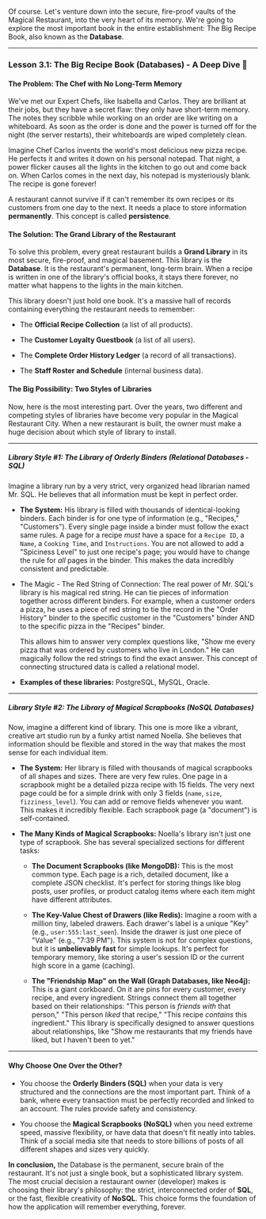 Of course. Let's venture down into the secure, fire-proof vaults of the Magical Restaurant, into the very heart of its memory. We're going to explore the most important book in the entire establishment: The Big Recipe Book, also known as the **Database**.

---

### **Lesson 3.1: The Big Recipe Book (Databases) - A Deep Dive 💾**

#### **The Problem: The Chef with No Long-Term Memory**

We've met our Expert Chefs, like Isabella and Carlos. They are brilliant at their jobs, but they have a secret flaw: they only have short-term memory. The notes they scribble while working on an order are like writing on a whiteboard. As soon as the order is done and the power is turned off for the night (the server restarts), their whiteboards are wiped completely clean.

Imagine Chef Carlos invents the world's most delicious new pizza recipe. He perfects it and writes it down on his personal notepad. That night, a power flicker causes all the lights in the kitchen to go out and come back on. When Carlos comes in the next day, his notepad is mysteriously blank. The recipe is gone forever!

A restaurant cannot survive if it can't remember its own recipes or its customers from one day to the next. It needs a place to store information **permanently**. This concept is called **persistence**.

#### **The Solution: The Grand Library of the Restaurant**

To solve this problem, every great restaurant builds a **Grand Library** in its most secure, fire-proof, and magical basement. This library is the **Database**. It is the restaurant's permanent, long-term brain. When a recipe is written in one of the library's official books, it stays there forever, no matter what happens to the lights in the main kitchen.

This library doesn't just hold one book. It's a massive hall of records containing everything the restaurant needs to remember:

- The **Official Recipe Collection** (a list of all products).
    
- The **Customer Loyalty Guestbook** (a list of all users).
    
- The **Complete Order History Ledger** (a record of all transactions).
    
- The **Staff Roster and Schedule** (internal business data).
    

#### **The Big Possibility: Two Styles of Libraries**

Now, here is the most interesting part. Over the years, two different and competing styles of libraries have become very popular in the Magical Restaurant City. When a new restaurant is built, the owner must make a huge decision about which style of library to install.

---

##### **Library Style #1: The Library of Orderly Binders (Relational Databases - SQL)**

Imagine a library run by a very strict, very organized head librarian named Mr. SQL. He believes that all information must be kept in perfect order.

- **The System:** His library is filled with thousands of identical-looking binders. Each binder is for one type of information (e.g., "Recipes," "Customers"). Every single page inside a binder must follow the exact same rules. A page for a recipe _must_ have a space for a `Recipe ID`, a `Name`, a `Cooking Time`, and `Instructions`. You are not allowed to add a "Spiciness Level" to just one recipe's page; you would have to change the rule for _all_ pages in the binder. This makes the data incredibly consistent and predictable.
    
- The Magic - The Red String of Connection: The real power of Mr. SQL's library is his magical red string. He can tie pieces of information together across different binders. For example, when a customer orders a pizza, he uses a piece of red string to tie the record in the "Order History" binder to the specific customer in the "Customers" binder AND to the specific pizza in the "Recipes" binder.
    
    This allows him to answer very complex questions like, "Show me every pizza that was ordered by customers who live in London." He can magically follow the red strings to find the exact answer. This concept of connecting structured data is called a relational model.
    
- **Examples of these libraries:** PostgreSQL, MySQL, Oracle.
    

---

##### **Library Style #2: The Library of Magical Scrapbooks (NoSQL Databases)**

Now, imagine a different kind of library. This one is more like a vibrant, creative art studio run by a funky artist named Noella. She believes that information should be flexible and stored in the way that makes the most sense for each individual item.

- **The System:** Her library is filled with thousands of magical scrapbooks of all shapes and sizes. There are very few rules. One page in a scrapbook might be a detailed pizza recipe with 15 fields. The very next page could be for a simple drink with only 3 fields (`name`, `size`, `fizziness_level`). You can add or remove fields whenever you want. This makes it incredibly flexible. Each scrapbook page (a "document") is self-contained.
    
- **The Many Kinds of Magical Scrapbooks:** Noella's library isn't just one type of scrapbook. She has several specialized sections for different tasks:
    
    - **The Document Scrapbooks (like MongoDB):** This is the most common type. Each page is a rich, detailed document, like a complete JSON checklist. It's perfect for storing things like blog posts, user profiles, or product catalog items where each item might have different attributes.
        
    - **The Key-Value Chest of Drawers (like Redis):** Imagine a room with a million tiny, labeled drawers. Each drawer's label is a unique "Key" (e.g., `user:555:last_seen`). Inside the drawer is just one piece of "Value" (e.g., "7:39 PM"). This system is not for complex questions, but it is **unbelievably fast** for simple lookups. It's perfect for temporary memory, like storing a user's session ID or the current high score in a game (caching).
        
    - **The "Friendship Map" on the Wall (Graph Databases, like Neo4j):** This is a giant corkboard. On it are pins for every customer, every recipe, and every ingredient. Strings connect them all together based on their relationships: "This person is _friends with_ that person," "This person _liked_ that recipe," "This recipe _contains_ this ingredient." This library is specifically designed to answer questions about relationships, like "Show me restaurants that my friends have liked, but I haven't been to yet."
        

---

#### **Why Choose One Over the Other?**

- You choose the **Orderly Binders (SQL)** when your data is very structured and the connections are the most important part. Think of a bank, where every transaction must be perfectly recorded and linked to an account. The rules provide safety and consistency.
    
- You choose the **Magical Scrapbooks (NoSQL)** when you need extreme speed, massive flexibility, or have data that doesn't fit neatly into tables. Think of a social media site that needs to store billions of posts of all different shapes and sizes very quickly.
    

**In conclusion,** the Database is the permanent, secure brain of the restaurant. It's not just a single book, but a sophisticated library system. The most crucial decision a restaurant owner (developer) makes is choosing their library's philosophy: the strict, interconnected order of **SQL**, or the fast, flexible creativity of **NoSQL**. This choice forms the foundation of how the application will remember everything, forever.